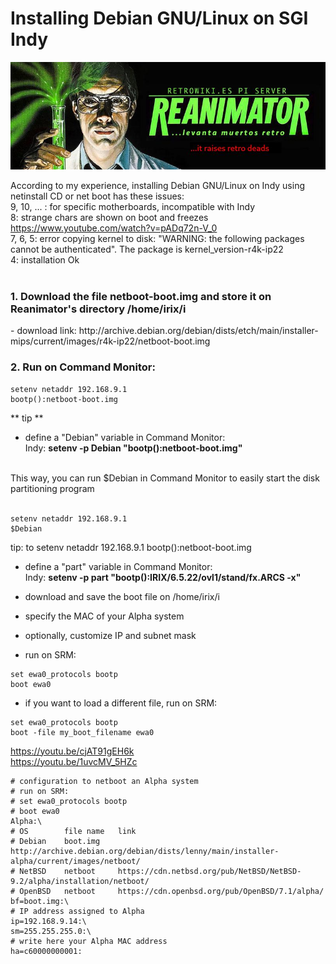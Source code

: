 # Installing Debian GNU/Linux on SGI Indy
<img alt="REANIMATOR.jpg" src="REANIMATOR.jpg" align="middle"><br>
<br>
According to my experience, installing Debian GNU/Linux on Indy using netinstall CD or net boot has these issues:<br>
9, 10, ... : for specific motherboards, incompatible with Indy<br>
8: strange chars are shown on boot and freezes https://www.youtube.com/watch?v=pADq72n-V_0<br>
7, 6, 5: error copying kernel to disk: "WARNING: the following packages cannot be authenticated". The package is kernel_version-r4k-ip22<br>
4: installation Ok<br>
<br>
<h3>1. Download the file netboot-boot.img and store it on Reanimator's directory /home/irix/i</h3>
- download link: http://archive.debian.org/debian/dists/etch/main/installer-mips/current/images/r4k-ip22/netboot-boot.img<br>
<h3>2. Run on Command Monitor:</h3>

```
setenv netaddr 192.168.9.1
bootp():netboot-boot.img
```

** tip **<br>
- define a "Debian" variable in Command Monitor:<br>
Indy: <b>setenv -p Debian "bootp():netboot-boot.img"</b><br>
<br>
This way, you can run $Debian in Command Monitor to easily start the disk partitioning program<br>
<br>

```
setenv netaddr 192.168.9.1
$Debian
```


tip: to 
setenv netaddr 192.168.9.1
bootp():netboot-boot.img

- define a "part" variable in Command Monitor:<br>
Indy: <b>setenv -p part "bootp():IRIX/6.5.22/ovl1/stand/fx.ARCS -x"</b><br>

- download and save the boot file on /home/irix/i<br>
- specify the MAC of your Alpha system<br>
- optionally, customize IP and subnet mask<br>
- run on SRM:<br>

```
set ewa0_protocols bootp
boot ewa0
```
- if you want to load a different file, run on SRM:<br>

```
set ewa0_protocols bootp
boot -file my_boot_filename ewa0
```
https://youtu.be/cjAT91gEH6k<br>
https://youtu.be/1uvcMV_5HZc<br>

```
# configuration to netboot an Alpha system
# run on SRM:
# set ewa0_protocols bootp
# boot ewa0
Alpha:\
# OS		file name	link
# Debian	boot.img	http://archive.debian.org/debian/dists/lenny/main/installer-alpha/current/images/netboot/
# NetBSD	netboot		https://cdn.netbsd.org/pub/NetBSD/NetBSD-9.2/alpha/installation/netboot/
# OpenBSD	netboot		https://cdn.openbsd.org/pub/OpenBSD/7.1/alpha/
bf=boot.img:\
# IP address assigned to Alpha
ip=192.168.9.14:\
sm=255.255.255.0:\
# write here your Alpha MAC address
ha=c60000000001:
```
